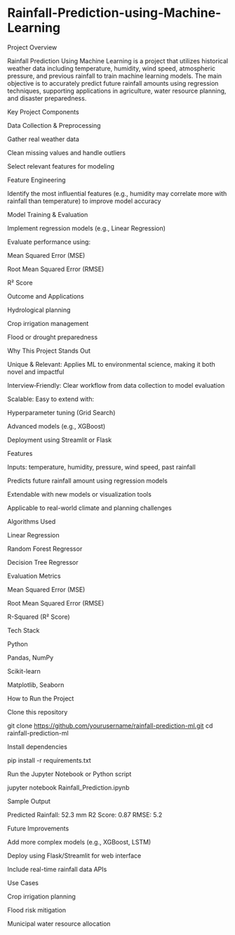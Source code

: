 # Rainfall-Prediction-using-Machine-Learning
Project Overview

Rainfall Prediction Using Machine Learning is a project that utilizes historical weather data including temperature, humidity, wind speed, atmospheric pressure, and previous rainfall to train machine learning models. The main objective is to accurately predict future rainfall amounts using regression techniques, supporting applications in agriculture, water resource planning, and disaster preparedness.

Key Project Components

Data Collection & Preprocessing

Gather real weather data

Clean missing values and handle outliers

Select relevant features for modeling

 Feature Engineering

Identify the most influential features (e.g., humidity may correlate more with rainfall than temperature) to improve model accuracy

 Model Training & Evaluation

Implement regression models (e.g., Linear Regression)

Evaluate performance using:

Mean Squared Error (MSE)

Root Mean Squared Error (RMSE)

R² Score

 Outcome and Applications

Hydrological planning

Crop irrigation management

Flood or drought preparedness

 Why This Project Stands Out

Unique & Relevant: Applies ML to environmental science, making it both novel and impactful

Interview‑Friendly: Clear workflow from data collection to model evaluation

Scalable: Easy to extend with:

Hyperparameter tuning (Grid Search)

Advanced models (e.g., XGBoost)

Deployment using Streamlit or Flask

Features

Inputs: temperature, humidity, pressure, wind speed, past rainfall

Predicts future rainfall amount using regression models

Extendable with new models or visualization tools

Applicable to real-world climate and planning challenges

 Algorithms Used

Linear Regression

Random Forest Regressor

Decision Tree Regressor

 Evaluation Metrics

Mean Squared Error (MSE)

Root Mean Squared Error (RMSE)

R-Squared (R² Score)

 Tech Stack

Python

Pandas, NumPy

Scikit-learn

Matplotlib, Seaborn

 How to Run the Project

Clone this repository

git clone https://github.com/yourusername/rainfall-prediction-ml.git
cd rainfall-prediction-ml

Install dependencies

pip install -r requirements.txt

Run the Jupyter Notebook or Python script

jupyter notebook Rainfall_Prediction.ipynb

 Sample Output

Predicted Rainfall: 52.3 mm
R2 Score: 0.87
RMSE: 5.2

 Future Improvements

Add more complex models (e.g., XGBoost, LSTM)

Deploy using Flask/Streamlit for web interface

Include real-time rainfall data APIs

 Use Cases

Crop irrigation planning

Flood risk mitigation

Municipal water resource allocation


